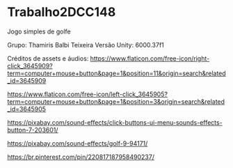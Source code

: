 # Trabalho2DCC148
Jogo simples de golfe

Grupo: Thamiris Balbi Teixeira 
Versão Unity: 6000.37f1

Créditos de assets e áudios: 
https://www.flaticon.com/free-icon/right-click_3645909?term=computer+mouse+button&page=1&position=11&origin=search&related_id=3645909

https://www.flaticon.com/free-icon/left-click_3645905?term=computer+mouse+button&page=1&position=3&origin=search&related_id=3645905

https://pixabay.com/sound-effects/click-buttons-ui-menu-sounds-effects-button-7-203601/

https://pixabay.com/sound-effects/golf-9-94171/

https://br.pinterest.com/pin/220817187958490237/
